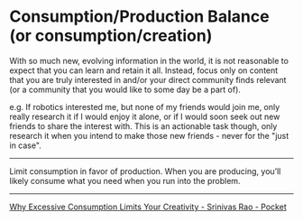 # Consumption/Production Balance (or consumption/creation)
With so much new, evolving information in the world, it is not reasonable to expect that you can learn and retain it all. Instead, focus only on content that you are truly interested in and/or your direct community finds relevant (or a community that you would like to some day be a part of).

e.g. If robotics interested me, but none of my friends would join me, only really research it if I would enjoy it alone, or if I would soon seek out new friends to share the interest with. This is an actionable task though, only research it when you intend to make those new friends - never for the "just in case".

---

Limit consumption in favor of production. When you are producing, you’ll likely consume what you need when you run into the problem.


---

[Why Excessive Consumption Limits Your Creativity \- Srinivas Rao \- Pocket](https://getpocket.com/explore/item/why-excessive-consumption-limits-your-creativity)